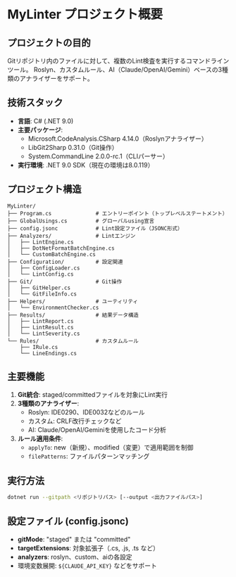 # MyLinter プロジェクト概要

## プロジェクトの目的
Gitリポジトリ内のファイルに対して、複数のLint検査を実行するコマンドラインツール。
Roslyn、カスタムルール、AI（Claude/OpenAI/Gemini）ベースの3種類のアナライザーをサポート。

## 技術スタック
- **言語**: C# (.NET 9.0)
- **主要パッケージ**:
  - Microsoft.CodeAnalysis.CSharp 4.14.0（Roslynアナライザー）
  - LibGit2Sharp 0.31.0（Git操作）
  - System.CommandLine 2.0.0-rc.1（CLIパーサー）
- **実行環境**: .NET 9.0 SDK（現在の環境は8.0.119）

## プロジェクト構造
```
MyLinter/
├── Program.cs              # エントリーポイント（トップレベルステートメント）
├── GlobalUsings.cs         # グローバルusing宣言
├── config.jsonc            # Lint設定ファイル（JSONC形式）
├── Analyzers/              # Lintエンジン
│   ├── LintEngine.cs
│   ├── DotNetFormatBatchEngine.cs
│   └── CustomBatchEngine.cs
├── Configuration/          # 設定関連
│   ├── ConfigLoader.cs
│   └── LintConfig.cs
├── Git/                    # Git操作
│   ├── GitHelper.cs
│   └── GitFileInfo.cs
├── Helpers/                # ユーティリティ
│   └── EnvironmentChecker.cs
├── Results/                # 結果データ構造
│   ├── LintReport.cs
│   ├── LintResult.cs
│   └── LintSeverity.cs
└── Rules/                  # カスタムルール
    ├── IRule.cs
    └── LineEndings.cs
```

## 主要機能
1. **Git統合**: staged/committedファイルを対象にLint実行
2. **3種類のアナライザー**:
   - Roslyn: IDE0290、IDE0032などのルール
   - カスタム: CRLF改行チェックなど
   - AI: Claude/OpenAI/Geminiを使用したコード分析
3. **ルール適用条件**:
   - `applyTo`: new（新規）、modified（変更）で適用範囲を制御
   - `filePatterns`: ファイルパターンマッチング

## 実行方法
```bash
dotnet run --gitpath <リポジトリパス> [--output <出力ファイルパス>]
```

## 設定ファイル (config.jsonc)
- **gitMode**: "staged" または "committed"
- **targetExtensions**: 対象拡張子（.cs, .js, .ts など）
- **analyzers**: roslyn、custom、aiの各設定
- 環境変数展開: `${CLAUDE_API_KEY}` などをサポート
